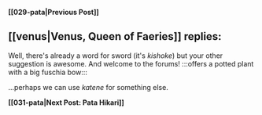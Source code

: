 **[[029-pata|Previous Post]]**

## [[venus|Venus, Queen of Faeries]] replies:

Well, there's already a word for sword (it's _kishoke_) but your other suggestion is awesome. And welcome to the forums! :::offers a potted plant with a big fuschia bow:::

...perhaps we can use _katene_ for something else.

**[[031-pata|Next Post: Pata Hikari]]**
